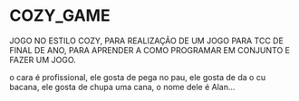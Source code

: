 # COZY_GAME
JOGO NO ESTILO COZY, PARA REALIZAÇÃO DE UM JOGO PARA TCC DE FINAL DE ANO, PARA APRENDER A COMO PROGRAMAR EM CONJUNTO E FAZER UM JOGO.


o cara é profissional, ele gosta de pega no pau, ele gosta de da o cu bacana, ele gosta de chupa uma cana, o nome dele é Alan... 
